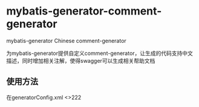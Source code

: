 # mybatis-generator-comment-generator
mybatis-generator Chinese comment-generator

为mybatis-generator提供自定义comment-generator，让生成的代码支持中文描述，同时增加相关注解，使得swagger可以生成相关帮助文档

使用方法
-
在generatorConfig.xml
<>222
